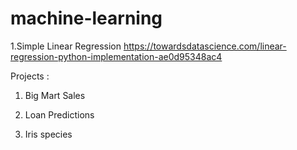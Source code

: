# machine-learning

1.Simple Linear Regression https://towardsdatascience.com/linear-regression-python-implementation-ae0d95348ac4

Projects : 
   1. Big Mart Sales

   2. Loan Predictions
           
   3. Iris species
